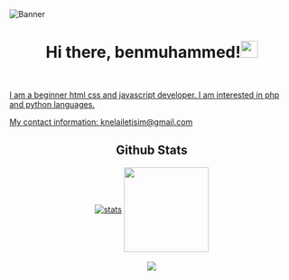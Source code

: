 <img src="https://imgur.com/a/VhDeNFO" alt="Banner" align="center">
<div class="Introduction" align="center"> 
<h1>Hi there, benmuhammed!<img src="https://raw.githubusercontent.com/barbecue/barbecue/master/media/wave.gif" height="30" weight="30"></h1><br>
</div>
<a href="https://muhammed.dev">
<div class="about-me" align="left">

 I am a beginner html css and javascript developer. I am interested in php and python languages.
 
My contact information: [knelailetisim@gmail.com](mailto:knelailetisim@gmail.com)

<div class="stats" align="center">
<h2> Github Stats </h2>
<a href="https://github.com/benmuhammed"><img align="center" src="https://github-readme-stats.vercel.app/api?username=benmuhammed&show_icons=true&theme=vue-dark" alt="stats"/></a>
<a href="https://benmuhammed.ga"><img align="center" src="[https://github-readme-streak-stats.herokuapp.com/?user=benmuhammed&theme=react](https://github-profile-trophy.vercel.app/?username=benmuhamed&theme=onedark&column=7)" width="%100" height="150px"/></a><br><br>
<a href="https://benmuhammed.ga"><img align="center" src="https://github-profile-trophy.vercel.app/?username=benmuhammed&theme=discord&column=7&no-frame=true"></a><br><br>
<!--<a href="https://github.com/benmuhammed"><img align="center" width="775" src="https://activity-graph.herokuapp.com/graph?username=benmuhammed&bg_color=0D1117&color=5BCDEC&line=5BCDEC&point=FFFFFF&hide_border=true"></a>-->
</div>

